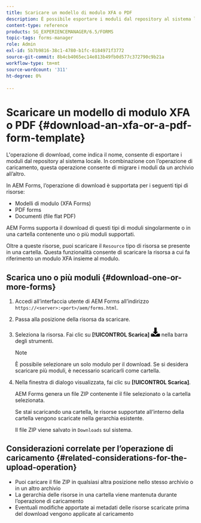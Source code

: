 ```yaml
---
title: Scaricare un modello di modulo XFA o PDF
description: È possibile esportare i moduli dal repository al sistema locale e migrare i moduli scaricati nel nuovo repository.
content-type: reference
products: SG_EXPERIENCEMANAGER/6.5/FORMS
topic-tags: forms-manager
role: Admin
exl-id: 5b7b9816-38c1-4780-b1fc-8184971f3772
source-git-commit: 8b4cb4065ec14e813b49fb0d577c372790c9b21a
workflow-type: tm+mt
source-wordcount: '311'
ht-degree: 0%

---
```


# Scaricare un modello di modulo XFA o PDF {#download-an-xfa-or-a-pdf-form-template}

L&#39;operazione di download, come indica il nome, consente di esportare i moduli dal repository al sistema locale. In combinazione con l’operazione di caricamento, questa operazione consente di migrare i moduli da un archivio all’altro.

In AEM Forms, l’operazione di download è supportata per i seguenti tipi di risorse:

* Modelli di modulo (XFA Forms)
* PDF forms
* Documenti (file flat PDF)

AEM Forms supporta il download di questi tipi di moduli singolarmente o in una cartella contenente uno o più moduli supportati.

Oltre a queste risorse, puoi scaricare il `Resource` tipo di risorsa se presente in una cartella. Questa funzionalità consente di scaricare la risorsa a cui fa riferimento un modulo XFA insieme al modulo.

## Scarica uno o più moduli {#download-one-or-more-forms}

1. Accedi all’interfaccia utente di AEM Forms all’indirizzo `https://<server>:<port>/aem/forms.html`.

1. Passa alla posizione della risorsa da scaricare.

1. Seleziona la risorsa. Fai clic su **[!UICONTROL Scarica]** ![aem6forms_download](assets/aem6forms_download.png) nella barra degli strumenti.

   >[!NOTE]
   >
   >È possibile selezionare un solo modulo per il download. Se si desidera scaricare più moduli, è necessario scaricarli come cartella.

1. Nella finestra di dialogo visualizzata, fai clic su **[!UICONTROL Scarica]**.

   AEM Forms genera un file ZIP contenente il file selezionato o la cartella selezionata.

   Se stai scaricando una cartella, le risorse supportate all’interno della cartella vengono scaricate nella gerarchia esistente.

   Il file ZIP viene salvato in `Downloads` sul sistema.

## Considerazioni correlate per l’operazione di caricamento {#related-considerations-for-the-upload-operation}

* Puoi caricare il file ZIP in qualsiasi altra posizione nello stesso archivio o in un altro archivio
* La gerarchia delle risorse in una cartella viene mantenuta durante l’operazione di caricamento
* Eventuali modifiche apportate ai metadati delle risorse scaricate prima del download vengono applicate al caricamento
